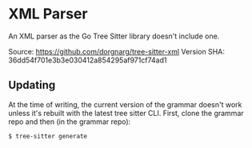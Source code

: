 # XML Parser

An XML parser as the Go Tree Sitter library doesn't include one.

Source: https://github.com/dorgnarg/tree-sitter-xml
Version SHA: 36dd54f701e3b3e030412a854295af971cf74ad1

## Updating

At the time of writing, the current version of the grammar doesn't work unless
it's rebuilt with the latest tree sitter CLI. First, clone the grammar repo and
then (in the grammar repo):

```bash
$ tree-sitter generate
```
